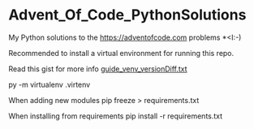 # Advent_Of_Code_PythonSolutions
My Python solutions to the https://adventofcode.com problems *&lt;I:-)

Recommended to install a virtual environment for running this repo.

Read this gist for more info [guide_venv_versionDiff.txt](https://gist.github.com/VictorieeMan/c94b2a3410cd9ef9a17a95690afece1f)

py -m virtualenv .virtenv

When adding new modules
pip freeze > requirements.txt

When installing from requirements
pip install -r requirements.txt